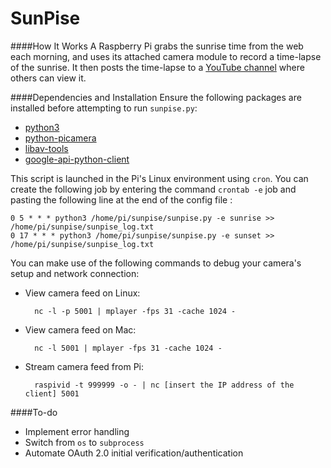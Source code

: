 SunPise
===
####How It Works
A Raspberry Pi grabs the sunrise time from the web each morning, and uses its attached camera module to record a time-lapse of the sunrise. It then posts the time-lapse to a [YouTube channel](https://www.youtube.com/channel/UCFsV7YLKRGnAX3VVVQzPAXg) where others can view it.

####Dependencies and Installation
Ensure the following packages are installed before attempting to run `sunpise.py`:

- [python3](https://www.python.org/download/releases/3.0/)
- [python-picamera](https://www.raspberrypi.org/documentation/usage/camera/python/README.md)
- [libav-tools](https://libav.org/)
- [google-api-python-client](https://github.com/google/google-api-python-client)

This script is launched in the Pi's Linux environment using `cron`. You can create the following job by entering the command `crontab -e` job and pasting the following line at the end of the config file :

	0 5 * * * python3 /home/pi/sunpise/sunpise.py -e sunrise >> /home/pi/sunpise/sunpise_log.txt
	0 17 * * * python3 /home/pi/sunpise/sunpise.py -e sunset >> /home/pi/sunpise/sunpise_log.txt

You can make use of the following commands to debug your camera's setup and network connection:

- View camera feed on Linux:

		nc -l -p 5001 | mplayer -fps 31 -cache 1024 -

- View camera feed on Mac:

		nc -l 5001 | mplayer -fps 31 -cache 1024 -

- Stream camera feed from Pi:

		raspivid -t 999999 -o - | nc [insert the IP address of the client] 5001

####To-do
- Implement error handling
- Switch from `os` to `subprocess`
- Automate OAuth 2.0 initial verification/authentication
